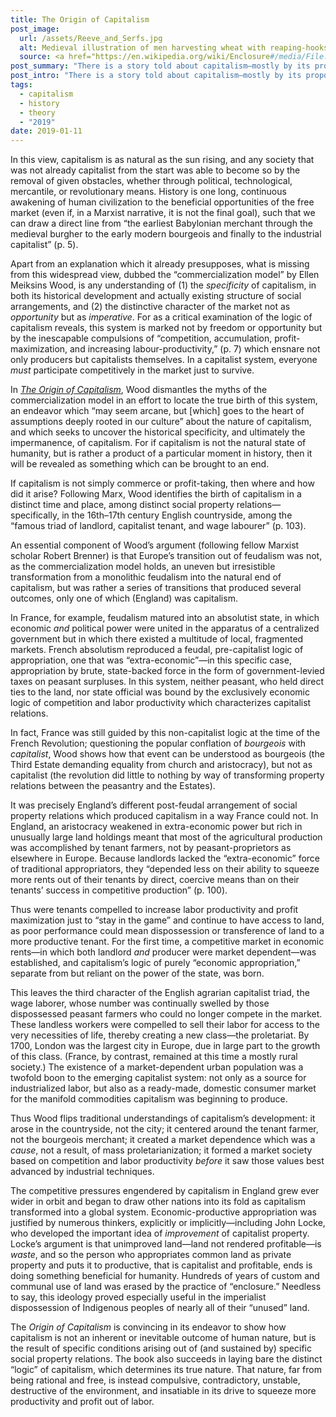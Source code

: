 ```yaml
---
title: The Origin of Capitalism
post_image:
  url: /assets/Reeve_and_Serfs.jpg
  alt: Medieval illustration of men harvesting wheat with reaping-hooks.
  source: <a href="https://en.wikipedia.org/wiki/Enclosure#/media/File:Reeve_and_Serfs.jpg" target="_blank">Wikimedia Commons</a>
post_summary: "There is a story told about capitalism—mostly by its proponents: classical liberals, American conservatives, libertarians, and the like; but also sometimes inadvertently by its Marxist critics—that sees this system as synonymous with human nature in all times and all places, as the innate propensity of the human species to “truck, barter, and exchange,” in the words of one of its most famous theorists, Adam Smith."
post_intro: "There is a story told about capitalism—mostly by its proponents: classical liberals, American conservatives, libertarians, and the like; but also sometimes inadvertently by its Marxist critics—that sees this system as synonymous with human nature in all times and all places, as the innate propensity of the human species to “truck, barter, and exchange,” in the words of one of its most famous theorists, Adam Smith."
tags:
  - capitalism
  - history
  - theory
  - "2019"
date: 2019-01-11
---
```


In this view, capitalism is as natural as the sun rising, and any society that was not already capitalist from the start was able to become so by the removal of given obstacles, whether through political, technological, mercantile, or revolutionary means. History is one long, continuous awakening of human civilization to the beneficial opportunities of the free market (even if, in a Marxist narrative, it is not the final goal), such that we can draw a direct line from “the earliest Babylonian merchant through the medieval burgher to the early modern bourgeois and finally to the industrial capitalist” (p. 5).

Apart from an explanation which it already presupposes, what is missing from this widespread view, dubbed the “commercialization model” by Ellen Meiksins Wood, is any understanding of (1) the _specificity_ of capitalism, in both its historical development and actually existing structure of social arrangements, and (2) the distinctive character of the market not as _opportunity_ but as _imperative_. For as a critical examination of the logic of capitalism reveals, this system is marked not by freedom or opportunity but by the inescapable compulsions of “competition, accumulation, profit-maximization, and increasing labour-productivity,” (p. 7) which ensnare not only producers but capitalists themselves. In a capitalist system, everyone _must_ participate competitively in the market just to survive.

In <a href="https://www.versobooks.com/books/2407-the-origin-of-capitalism" target="_blank"><em>The Origin of Capitalism</em></a>, Wood dismantles the myths of the commercialization model in an effort to locate the true birth of this system, an endeavor which “may seem arcane, but [which] goes to the heart of assumptions deeply rooted in our culture” about the nature of capitalism, and which seeks to uncover the historical specificity, and ultimately the impermanence, of capitalism. For if capitalism is not the natural state of humanity, but is rather a product of a particular moment in history, then it will be revealed as something which can be brought to an end.

If capitalism is not simply commerce or profit-taking, then where and how did it arise? Following Marx, Wood identifies the birth of capitalism in a distinct time and place, among distinct social property relations—specifically, in the 16th–17th century English countryside, among the “famous triad of landlord, capitalist tenant, and wage labourer” (p. 103).

An essential component of Wood’s argument (following fellow Marxist scholar Robert Brenner) is that Europe’s transition out of feudalism was not, as the commercialization model holds, an uneven but irresistible transformation from a monolithic feudalism into the natural end of capitalism, but was rather a series of transitions that produced several outcomes, only one of which (England) was capitalism.

In France, for example, feudalism matured into an absolutist state, in which economic _and_ political power were united in the apparatus of a centralized government but in which there existed a multitude of local, fragmented markets. French absolutism reproduced a feudal, pre-capitalist logic of appropriation, one that was “extra-economic”—in this specific case, appropriation by brute, state-backed force in the form of government-levied taxes on peasant surpluses. In this system, neither peasant, who held direct ties to the land, nor state official was bound by the exclusively economic logic of competition and labor productivity which characterizes capitalist relations.

In fact, France was still guided by this non-capitalist logic at the time of the French Revolution; questioning the popular conflation of _bourgeois_ with _capitalist_, Wood shows how that event can be understood as bourgeois (the Third Estate demanding equality from church and aristocracy), but not as capitalist (the revolution did little to nothing by way of transforming property relations between the peasantry and the Estates).

It was precisely England’s different post-feudal arrangement of social property relations which produced capitalism in a way France could not. In England, an aristocracy weakened in extra-economic power but rich in unusually large land holdings meant that most of the agricultural production was accomplished by tenant farmers, not by peasant-proprietors as elsewhere in Europe. Because landlords lacked the “extra-economic” force of traditional appropriators, they “depended less on their ability to squeeze more rents out of their tenants by direct, coercive means than on their tenants’ success in competitive production” (p. 100).

Thus were tenants compelled to increase labor productivity and profit maximization just to “stay in the game” and continue to have access to land, as poor performance could mean dispossession or transference of land to a more productive tenant. For the first time, a competitive market in economic rents—in which both landlord _and_ producer were market dependent—was established, and capitalism’s logic of purely “economic appropriation,” separate from but reliant on the power of the state, was born.

This leaves the third character of the English agrarian capitalist triad, the wage laborer, whose number was continually swelled by those dispossessed peasant farmers who could no longer compete in the market. These landless workers were compelled to sell their labor for access to the very necessities of life, thereby creating a new class—the proletariat. By 1700, London was the largest city in Europe, due in large part to the growth of this class. (France, by contrast, remained at this time a mostly rural society.) The existence of a market-dependent urban population was a twofold boon to the emerging capitalist system: not only as a source for industrialized labor, but also as a ready-made, domestic consumer market for the manifold commodities capitalism was beginning to produce.

Thus Wood flips traditional understandings of capitalism’s development: it arose in the countryside, not the city; it centered around the tenant farmer, not the bourgeois merchant; it created a market dependence which was a _cause_, not a result, of mass proletarianization; it formed a market society based on competition and labor productivity _before_ it saw those values best advanced by industrial techniques.

The competitive pressures engendered by capitalism in England grew ever wider in orbit and began to draw other nations into its fold as capitalism transformed into a global system. Economic-productive appropriation was justified by numerous thinkers, explicitly or implicitly—including John Locke, who developed the important idea of _improvement_ of capitalist property. Locke’s argument is that unimproved land—land not rendered profitable—is _waste_, and so the person who appropriates common land as private property and puts it to productive, that is capitalist and profitable, ends is doing something beneficial for humanity. Hundreds of years of custom and communal use of land was erased by the practice of “enclosure.” Needless to say, this ideology proved especially useful in the imperialist dispossession of Indigenous peoples of nearly all of their “unused” land.

The _Origin of Capitalism_ is convincing in its endeavor to show how capitalism is not an inherent or inevitable outcome of human nature, but is the result of specific conditions arising out of (and sustained by) specific social property relations. The book also succeeds in laying bare the distinct “logic” of capitalism, which determines its true nature. That nature, far from being rational and free, is instead compulsive, contradictory, unstable, destructive of the environment, and insatiable in its drive to squeeze more productivity and profit out of labor.
